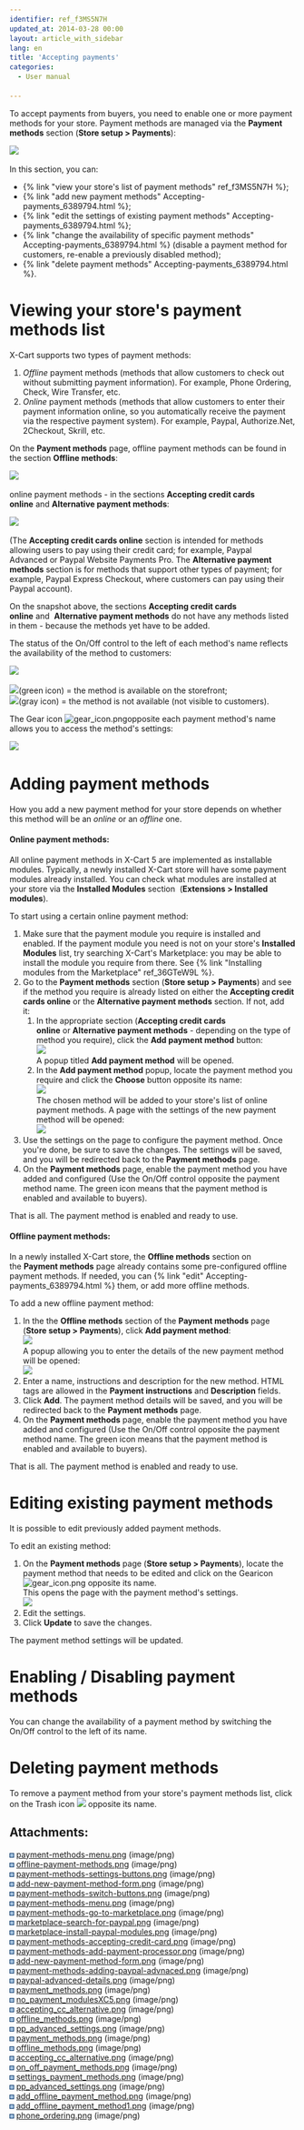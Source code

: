 ```yaml
---
identifier: ref_f3MS5N7H
updated_at: 2014-03-28 00:00
layout: article_with_sidebar
lang: en
title: 'Accepting payments'
categories:
  - User manual

---
```



To accept payments from buyers, you need to enable one or more payment methods for your store. Payment methods are managed via the **Payment methods** section (**Store setup > Payments**):

![]({{site.baseurl}}/attachments/6389794/7602367.png?effects=drop-shadow)

In this section, you can:

*   {% link "view your store's list of payment methods" ref_f3MS5N7H %};
*   {% link "add new payment methods" Accepting-payments_6389794.html %};
*   {% link "edit the settings of existing payment methods" Accepting-payments_6389794.html %};
*   {% link "change the availability of specific payment methods" Accepting-payments_6389794.html %} (disable a payment method for customers, re-enable a previously disabled method);
*   {% link "delete payment methods" Accepting-payments_6389794.html %}.

# Viewing your store's payment methods list

X-Cart supports two types of payment methods:

1.  _Offline_ payment methods (methods that allow customers to check out without submitting payment information). For example, Phone Ordering, Check, Wire Transfer, etc.
2.  _Online_ payment methods (methods that allow customers to enter their payment information online, so you automatically receive the payment via the respective payment system). For example, Paypal, Authorize.Net, 2Checkout, Skrill, etc.

On the **Payment methods** page, offline payment methods can be found in the section **Offline methods**:

![]({{site.baseurl}}/attachments/6389794/7602370.png?effects=drop-shadow)

online payment methods - in the sections **Accepting credit cards online** and **Alternative payment methods**:

![]({{site.baseurl}}/attachments/6389794/7602369.png?effects=drop-shadow)

(The **Accepting credit cards online** section is intended for methods allowing users to pay using their credit card; for example, Paypal Advanced or Paypal Website Payments Pro. The **Alternative payment methods** section is for methods that support other types of payment; for example, Paypal Express Checkout, where customers can pay using their Paypal account).

On the snapshot above, the sections **Accepting credit cards online** and  **Alternative payment methods** do not have any methods listed in them - because the methods yet have to be added. 

The status of the On/Off control to the left of each method's name reflects the availability of the method to customers:

![]({{site.baseurl}}/attachments/6389794/7602383.png?effects=drop-shadow)

![]({{site.baseurl}}/attachments/7503950/7602222.jpg)(green icon) = the method is available on the storefront;  
![]({{site.baseurl}}/attachments/7503950/7602223.png)(gray icon) = the method is not available (not visible to customers).

The Gear icon ![]({{site.baseurl}}/plugins/servlet/confluence/placeholder/unknown-attachment "gear_icon.png")opposite each payment method's name allows you to access the method's settings:

![]({{site.baseurl}}/attachments/6389794/7602384.png?effects=drop-shadow)

# Adding payment methods

How you add a new payment method for your store depends on whether this method will be an _online_ or an _offline_ one.

#### **Online payment methods:**

All online payment methods in X-Cart 5 are implemented as installable modules. Typically, a newly installed X-Cart store will have some payment modules already installed. You can check what modules are installed at your store via the **Installed Modules** section  (**Extensions > Installed modules**). 

To start using a certain online payment method:

1.  Make sure that the payment module you require is installed and enabled. If the payment module you need is not on your store's **Installed Modules** list, try searching X-Cart's Marketplace: you may be able to install the module you require from there. See {% link "Installing modules from the Marketplace" ref_36GTeW9L %}.
2.  Go to the **Payment methods** section (**Store setup > Payments**) and see if the method you require is already listed on either the **Accepting credit cards online** or the **Alternative payment methods** section. If not, add it: 
    1.  In the appropriate section (**Accepting credit cards online** or **Alternative payment methods** - depending on the type of method you require), click the **Add payment method** button:  
        ![]({{site.baseurl}}/attachments/6389794/6586421.png?effects=drop-shadow)  
        A popup titled **Add payment method** will be opened.
    2.  In the **Add payment method** popup, locate the payment method you require and click the **Choose** button opposite its name:  
        ![]({{site.baseurl}}/attachments/6389794/6586428.png?effects=drop-shadow)  
        The chosen method will be added to your store's list of online payment methods. A page with the settings of the new payment method will be opened:  
        ![]({{site.baseurl}}/attachments/6389794/7602371.png?effects=drop-shadow)
3.  Use the settings on the page to configure the payment method. Once you're done, be sure to save the changes. The settings will be saved, and you will be redirected back to the **Payment methods** page.
4.  On the **Payment methods** page, enable the payment method you have added and configured (Use the On/Off control opposite the payment method name. The green icon means that the payment method is enabled and available to buyers).

That is all. The payment method is enabled and ready to use.

#### **Offline payment methods:**

In a newly installed X-Cart store, the **Offline methods** section on the **Payment methods** page already contains some pre-configured offline payment methods. If needed, you can {% link "edit" Accepting-payments_6389794.html %} them, or add more offline methods.

To add a new offline payment method:

1.  In the the **Offline methods** section of the **Payment methods** page (**Store setup > Payments**), click **Add payment method**:  
    ![]({{site.baseurl}}/attachments/6389794/7602386.png?effects=drop-shadow)  
    A popup allowing you to enter the details of the new payment method will be opened:  
    ![]({{site.baseurl}}/attachments/6389794/7602387.png?effects=drop-shadow)
2.  Enter a name, instructions and description for the new method. HTML tags are allowed in the **Payment instructions** and **Description** fields.
3.  Click **Add**. The payment method details will be saved, and you will be redirected back to the **Payment methods** page.
4.  On the **Payment methods** page, enable the payment method you have added and configured (Use the On/Off control opposite the payment method name. The green icon means that the payment method is enabled and available to buyers).

That is all. The payment method is enabled and ready to use.

# Editing existing payment methods

It is possible to edit previously added payment methods.

To edit an existing method:

1.  On the **Payment methods** page (**Store setup > Payments**), locate the payment method that needs to be edited and click on the Gearicon ![]({{site.baseurl}}/plugins/servlet/confluence/placeholder/unknown-attachment "gear_icon.png") opposite its name.  
    This opens the page with the payment method's settings.  
    ![]({{site.baseurl}}/attachments/6389794/7602388.png?effects=drop-shadow)
2.  Edit the settings. 
3.  Click **Update** to save the changes.

The payment method settings will be updated.

# Enabling / Disabling payment methods

You can change the availability of a payment method by switching the On/Off control to the left of its name.

# Deleting payment methods

To remove a payment method from your store's payment methods list, click on the Trash icon ![]({{site.baseurl}}/attachments/7503950/8718936.png) opposite its name.

## Attachments:

![](images/icons/bullet_blue.gif) [payment-methods-menu.png]({{site.baseurl}}/attachments/6389794/6586409.png) (image/png)  
![](images/icons/bullet_blue.gif) [offline-payment-methods.png]({{site.baseurl}}/attachments/6389794/6586401.png) (image/png)  
![](images/icons/bullet_blue.gif) [payment-methods-settings-buttons.png]({{site.baseurl}}/attachments/6389794/6586403.png) (image/png)  
![](images/icons/bullet_blue.gif) [add-new-payment-method-form.png]({{site.baseurl}}/attachments/6389794/6586427.png) (image/png)  
![](images/icons/bullet_blue.gif) [payment-methods-switch-buttons.png]({{site.baseurl}}/attachments/6389794/6586408.png) (image/png)  
![](images/icons/bullet_blue.gif) [payment-methods-menu.png]({{site.baseurl}}/attachments/6389794/6586397.png) (image/png)  
![](images/icons/bullet_blue.gif) [payment-methods-go-to-marketplace.png]({{site.baseurl}}/attachments/6389794/6586411.png) (image/png)  
![](images/icons/bullet_blue.gif) [marketplace-search-for-paypal.png]({{site.baseurl}}/attachments/6389794/6586413.png) (image/png)  
![](images/icons/bullet_blue.gif) [marketplace-install-paypal-modules.png]({{site.baseurl}}/attachments/6389794/6586415.png) (image/png)  
![](images/icons/bullet_blue.gif) [payment-methods-accepting-credit-card.png]({{site.baseurl}}/attachments/6389794/6586419.png) (image/png)  
![](images/icons/bullet_blue.gif) [payment-methods-add-payment-processor.png]({{site.baseurl}}/attachments/6389794/6586421.png) (image/png)  
![](images/icons/bullet_blue.gif) [add-new-payment-method-form.png]({{site.baseurl}}/attachments/6389794/6586406.png) (image/png)  
![](images/icons/bullet_blue.gif) [payment-methods-adding-paypal-advnaced.png]({{site.baseurl}}/attachments/6389794/6586428.png) (image/png)  
![](images/icons/bullet_blue.gif) [paypal-advanced-details.png]({{site.baseurl}}/attachments/6389794/6586430.png) (image/png)  
![](images/icons/bullet_blue.gif) [payment_methods.png]({{site.baseurl}}/attachments/6389794/7602380.png) (image/png)  
![](images/icons/bullet_blue.gif) [no_payment_modulesXC5.png]({{site.baseurl}}/attachments/6389794/7602368.png) (image/png)  
![](images/icons/bullet_blue.gif) [accepting_cc_alternative.png]({{site.baseurl}}/attachments/6389794/7602382.png) (image/png)  
![](images/icons/bullet_blue.gif) [offline_methods.png]({{site.baseurl}}/attachments/6389794/7602381.png) (image/png)  
![](images/icons/bullet_blue.gif) [pp_advanced_settings.png]({{site.baseurl}}/attachments/6389794/7602385.png) (image/png)  
![](images/icons/bullet_blue.gif) [payment_methods.png]({{site.baseurl}}/attachments/6389794/7602367.png) (image/png)  
![](images/icons/bullet_blue.gif) [offline_methods.png]({{site.baseurl}}/attachments/6389794/7602370.png) (image/png)  
![](images/icons/bullet_blue.gif) [accepting_cc_alternative.png]({{site.baseurl}}/attachments/6389794/7602369.png) (image/png)  
![](images/icons/bullet_blue.gif) [on_off_payment_methods.png]({{site.baseurl}}/attachments/6389794/7602383.png) (image/png)  
![](images/icons/bullet_blue.gif) [settings_payment_methods.png]({{site.baseurl}}/attachments/6389794/7602384.png) (image/png)  
![](images/icons/bullet_blue.gif) [pp_advanced_settings.png]({{site.baseurl}}/attachments/6389794/7602371.png) (image/png)  
![](images/icons/bullet_blue.gif) [add_offline_payment_method.png]({{site.baseurl}}/attachments/6389794/7602386.png) (image/png)  
![](images/icons/bullet_blue.gif) [add_offline_payment_method1.png]({{site.baseurl}}/attachments/6389794/7602387.png) (image/png)  
![](images/icons/bullet_blue.gif) [phone_ordering.png]({{site.baseurl}}/attachments/6389794/7602388.png) (image/png)